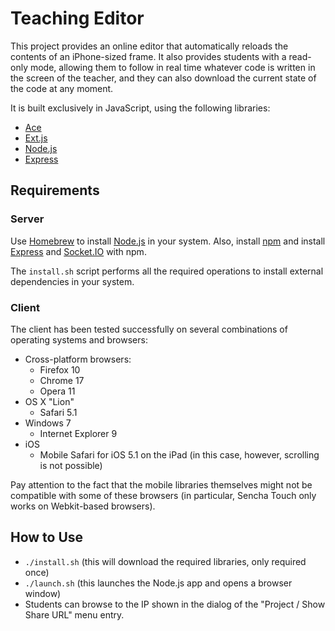 Teaching Editor
===============

This project provides an online editor that automatically reloads the
contents of an iPhone-sized frame. It also provides students with a
read-only mode, allowing them to follow in real time whatever code is
written in the screen of the teacher, and they can also download the
current state of the code at any moment.

It is built exclusively in JavaScript, using the following libraries:

- [Ace][1]
- [Ext.js][2]
- [Node.js][3]
- [Express][4]

Requirements
------------

### Server

Use [Homebrew][6] to install [Node.js][3] in your system. Also, install
[npm][9] and install [Express][4] and [Socket.IO][11] with npm.

The `install.sh` script performs all the required operations to install
external dependencies in your system.

### Client

The client has been tested successfully on several combinations of
operating systems and browsers:

- Cross-platform browsers:
    - Firefox 10
    - Chrome 17 
    - Opera 11
- OS X "Lion"
    - Safari 5.1
- Windows 7
    - Internet Explorer 9
- iOS
    - Mobile Safari for iOS 5.1 on the iPad (in this case, however,
      scrolling is not possible)

Pay attention to the fact that the mobile libraries themselves might not
be compatible with some of these browsers (in particular, Sencha Touch
only works on Webkit-based browsers).

How to Use
----------

- `./install.sh` (this will download the required libraries, only
  required once)
- `./launch.sh` (this launches the Node.js app and opens a browser
  window)
- Students can browse to the IP shown in the dialog of the "Project /
  Show Share URL" menu entry.


[1]:http://ace.ajax.org/
[2]:http://www.sencha.com/products/extjs/
[3]:http://nodejs.org/
[4]:http://expressjs.com/
[6]:http://mxcl.github.com/homebrew/
[7]:http://jquerymobile.com/
[8]:http://www.sencha.com/products/touch
[9]:http://npmjs.org/
[11]:http://socket.io/

